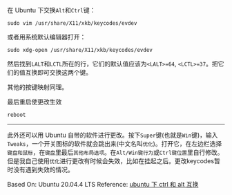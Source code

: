 在 Ubuntu 下交换`Alt`和`Ctrl`键：

```
sudo vim /usr/share/X11/xkb/keycodes/evdev
```
或者用系统默认编辑器打开：
```
sudo xdg-open /usr/share/X11/xkb/keycodes/evdev
```

然后找到`LALT`和`LCTL`所在的行，它们的默认值应该为`<LALT>=64`, `<LCTL>=37`。把它们的值互换即可交换这两个键。

其他的按键映射同理。

最后重启使更改生效
```
reboot
```

---
此外还可以用 Ubuntu 自带的软件进行更改。按下`Super`键(也就是`Win`键)，输入`Tweaks`，一个开关图标的软件就会跳出来(中文名叫`优化`)。打开它，在左边栏选择`键盘和鼠标`，在`键盘`里最后`其他布局选项`。在`Alt/Win键行为`或`Ctrl键位置`里自行修改。
但是我自己使用`优化`进行更改有时候会失效，比如在挂起之后。更改keycodes暂时没有遇到失效的情况。


Based On: Ubuntu 20.04.4 LTS
Reference: [ubuntu 下 ctrl 和 alt 互换](https://gist.github.com/VetaZhang/4d262e4ca6e553c63be253de84a08cab "ubuntu 下 ctrl 和 alt 互换")